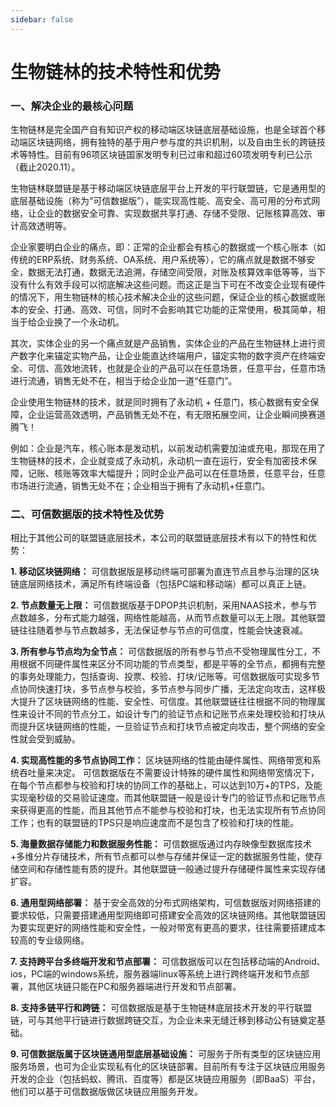 ```yaml
---
sidebar: false
---
```


# 生物链林的技术特性和优势
### 一、解决企业的最核心问题
生物链林是完全国产自有知识产权的移动端区块链底层基础设施，也是全球首个移动端区块链网络，拥有独特的基于用户参与度的共识机制，以及自由生长的跨链技术等特性。目前有96项区块链国家发明专利已过审和超过60项发明专利已公示（截止2020.11）。

生物链林联盟链是基于移动端区块链底层平台上开发的平行联盟链，它是通用型的底层基础设施（称为“可信数据版”），能实现高性能、高安全、高可用的分布式网络，让企业的数据安全可靠、实现数据共享打通、存储不受限、记账核算高效、审计高效透明等。

企业家要明白企业的痛点，即：正常的企业都会有核心的数据或一个核心账本（如传统的ERP系统、财务系统、OA系统、用户系统等），它的痛点就是数据不够安全，数据无法打通，数据无法追溯，存储空间受限，对账及核算效率低等等，当下没有什么有效手段可以彻底解决这些问题。而这正是当下可在不改变企业现有硬件的情况下，用生物链林的核心技术解决企业的这些问题，保证企业的核心数据或账本的安全、打通、高效、可信，同时不会影响其它功能的正常使用，极其简单，相当于给企业换了一个永动机。

其次，实体企业的另一个痛点就是产品销售，实体企业的产品在生物链林上进行资产数字化来锚定实物产品，让企业能直达终端用户，锚定实物的数字资产在终端安全、可信、高效地流转，也就是企业的产品可以在任意场景，任意平台，任意市场进行流通，销售无处不在，相当于给企业加一道“任意门”。

企业使用生物链林的技术，就是同时拥有了永动机 +  任意门，核心数据有安全保障，企业运营高效透明，产品销售无处不在，有无限拓展空间，让企业瞬间换赛道腾飞！

例如：企业是汽车，核心账本是发动机，以前发动机需要加油或充电，那现在用了生物链林的技术，企业就变成了永动机，永动机一直在运行，安全有加密技术保障，记账、核账等效率大幅提升；同时企业产品可以在任意场景，任意平台，任意市场进行流通，销售无处不在；企业相当于拥有了永动机+任意门。

### 二、可信数据版的技术特性及优势

相比于其他公司的联盟链底层技术，本公司的联盟链底层技术有以下的特性和优势：

**1. 移动区块链网络：** 可信数据版是移动终端可部署为直连节点且参与治理的区块链底层网络技术，满足所有终端设备（包括PC端和移动端）都可以真正上链。

**2. 节点数量无上限：** 可信数据版基于DPOP共识机制，采用NAAS技术，参与节点数越多，分布式能力越强，网络性能越高，从而节点数量可以无上限。其他联盟链往往随着参与节点数越多，无法保证参与节点的可信度，性能会快速衰减。

**3. 所有参与节点均为全节点：** 可信数据版的所有参与节点不受物理属性分工，不用根据不同硬件属性来区分不同功能的节点类型，都是平等的全节点，都拥有完整的事务处理能力，包括查询、投票、校验、打块/记账等。可信数据版可实现多节点协同快速打块，多节点参与校验，多节点参与同步广播，无法定向攻击，这样极大提升了区块链网络的性能、安全性、可信度。其他联盟链往往根据不同的物理属性来设计不同的节点分工，如设计专门的验证节点和记账节点来处理校验和打块从而提升区块链网络的性能，一旦验证节点和打块节点被定向攻击，整个网络的安全性就会受到威胁。

**4. 实现高性能的多节点协同工作：** 区块链网络的性能由硬件属性、网络带宽和系统吞吐量来决定。 可信数据版在不需要设计特殊的硬件属性和网络带宽情况下，在每个节点都参与校验和打块的协同工作的基础上，可以达到10万+的TPS，及能实现毫秒级的交易验证速度。而其他联盟链一般是设计专门的验证节点和记账节点来获得更高的性能，而且其他节点不能参与校验和打块，也无法实现所有节点协同工作；也有的联盟链的TPS只是响应速度而不是包含了校验和打块的性能。

**5. 海量数据存储能力和数据服务性能：** 可信数据版通过内存映像型数据库技术+多维分片存储技术，所有节点都可以参与存储并保证一定的数据服务性能，使存储空间和存储性能有质的提升。其他联盟链一般通过提升存储硬件属性来实现存储扩容。

**6. 通用型网络部署：** 基于安全高效的分布式网络架构，可信数据版对网络搭建的要求较低，只需要搭建通用型网络即可搭建安全高效的区块链网络。其他联盟链因为要实现更好的网络性能和安全性，一般对带宽有更高的要求，往往需要搭建成本较高的专业级网络。

**7. 支持跨平台多终端开发和节点部署：** 可信数据版可以在包括移动端的Android、ios，PC端的windows系统，服务器端linux等系统上进行跨终端开发和节点部署，其他区块链只能在PC和服务器端进行开发和节点部署。

**8. 支持多链平行和跨链：** 可信数据版是基于生物链林底层技术开发的平行联盟链，可与其他平行链进行数据跨链交互，为企业未来无缝迁移到移动公有链奠定基础。

**9. 可信数据版属于区块链通用型底层基础设施：** 可服务于所有类型的区块链应用服务场景，也可为企业实现私有化的区块链部署。目前所有专注于区块链应用服务开发的企业（包括蚂蚁、腾讯、百度等）都是区块链应用服务（即BaaS）平台，他们可以基于可信数据版做区块链应用服务开发。
